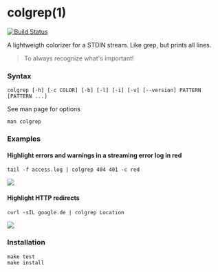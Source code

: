# colgrep(1) 

[![Build Status](https://travis-ci.org/thomd/colgrep.png)](https://travis-ci.org/thomd/colgrep)

A lightweigth colorizer for a STDIN stream. Like grep, but prints all lines.

> To always recognize what's important!

### Syntax

    colgrep [-h] [-c COLOR] [-b] [-l] [-i] [-v] [--version] PATTERN [PATTERN ...]

See man page for options

    man colgrep

### Examples

#### Highlight errors and warnings in a streaming error log in red

    tail -f access.log | colgrep 404 401 -c red

<img src="https://raw.githubusercontent.com/thomd/colgrep/images/colgrep2.png">

#### Highlight HTTP redirects

    curl -sIL google.de | colgrep Location

<img src="https://raw.githubusercontent.com/thomd/colgrep/images/colgrep1.png">

###  Installation

    make test
    make install

